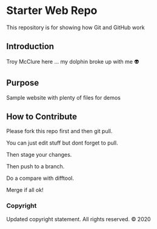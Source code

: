 # Starter Web Repo

This repository is for showing how Git and GitHub work

## Introduction

Troy McClure here ... my dolphin broke up with me :alien:

## Purpose

Sample website with plenty of files for demos

## How to Contribute

Please fork this repo first and then git pull.

You can just edit stuff but dont forget to pull.  

Then stage your changes.

Then push to a branch.

Do a compare with difftool.

Merge if all ok!

### Copyright

Updated copyright statement. All rights reserved. &copy; 2020
